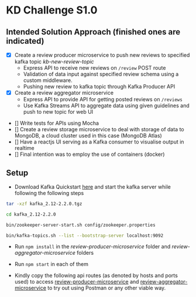 # KD Challenge S1.0

## Intended Solution Approach (finished ones are indicated)
- [x] Create a review producer microservice to push new reviews to specified kafka topic _kb-new-review-topic_
   * Express API to receive new reviews on ```/review``` POST route
   * Validation of data input against specified review schema using a custom middleware.
   * Pushing new review to kafka topic through Kafka Producer API
- [x] Create a review aggregator microservice 
   * Express API to provide API for getting posted reviews on ```/reviews```
   * Use Kafka Streams API to aggregate data using given guidelines and push to new topic for web UI

- [] Write tests for APIs using Mocha
- [] Create a review storage microservice to deal with storage of data to MongoDB, a cloud cluster used in this case (MongoDB Atlas)
- [] Have a reactjs UI serving as a Kafka consumer to visualise output in realtime
- [] Final intention was to employ the use of containers (docker) 


## Setup
* Download Kafka Quickstart [here](https://www.apache.org/dyn/closer.cgi?path=/kafka/2.2.0/kafka_2.12-2.2.0.tgz) and start the kafka server while following the following steps

```bash
tar -xzf kafka_2.12-2.2.0.tgz

cd kafka_2.12-2.2.0

bin/zookeeper-server-start.sh config/zookeeper.properties

bin/kafka-topics.sh --list --bootstrap-server localhost:9092
```
* Run ```npm install``` in the *review-producer-microservice* folder and *review-aggregator-microservice* folders

* Run ```npm start``` in each of them

* Kindly copy the following api routes (as denoted by hosts and ports used) to access [review-producer-microservice](http://0.0.0.0:8080/review) and [review-aggregator-microservice](http://0.0.0.0:8000/reviews) to try out using Postman or any other viable way.
